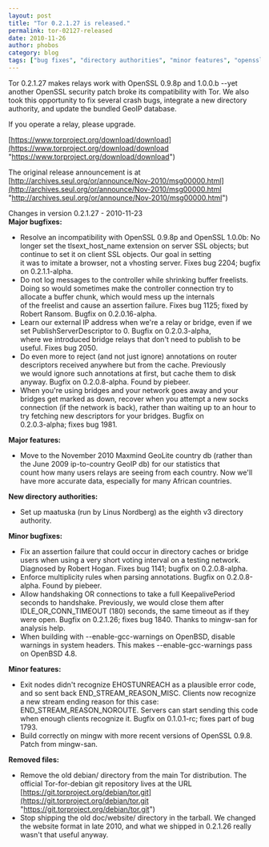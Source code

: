 ```yaml
---
layout: post
title: "Tor 0.2.1.27 is released."
permalink: tor-02127-released
date: 2010-11-26
author: phobos
category: blog
tags: ["bug fixes", "directory authorities", "minor features", "openssl fixes", "stable release"]
---
```


Tor 0.2.1.27 makes relays work with OpenSSL 0.9.8p and 1.0.0.b --yet another OpenSSL security patch broke its compatibility with Tor. We also took this opportunity to fix several crash bugs, integrate a new directory authority, and update the bundled GeoIP database.

If you operate a relay, please upgrade.

[https://www.torproject.org/download/download](https://www.torproject.org/download/download "https://www.torproject.org/download/download")

The original release announcement is at  
 [http://archives.seul.org/or/announce/Nov-2010/msg00000.html](http://archives.seul.org/or/announce/Nov-2010/msg00000.html "http://archives.seul.org/or/announce/Nov-2010/msg00000.html")

Changes in version 0.2.1.27 - 2010-11-23  
**Major bugfixes:**

- Resolve an incompatibility with OpenSSL 0.9.8p and OpenSSL 1.0.0b: No longer set the tlsext\_host\_name extension on server SSL objects; but continue to set it on client SSL objects. Our goal in setting  
it was to imitate a browser, not a vhosting server. Fixes bug 2204; bugfix on 0.2.1.1-alpha.
- Do not log messages to the controller while shrinking buffer freelists. Doing so would sometimes make the controller connection try to allocate a buffer chunk, which would mess up the internals  
 of the freelist and cause an assertion failure. Fixes bug 1125; fixed by Robert Ransom. Bugfix on 0.2.0.16-alpha.
- Learn our external IP address when we're a relay or bridge, even if we set PublishServerDescriptor to 0. Bugfix on 0.2.0.3-alpha,  
 where we introduced bridge relays that don't need to publish to be useful. Fixes bug 2050.
- Do even more to reject (and not just ignore) annotations on router descriptors received anywhere but from the cache. Previously  
 we would ignore such annotations at first, but cache them to disk anyway. Bugfix on 0.2.0.8-alpha. Found by piebeer.
- When you're using bridges and your network goes away and your bridges get marked as down, recover when you attempt a new socks  
connection (if the network is back), rather than waiting up to an hour to try fetching new descriptors for your bridges. Bugfix on  
 0.2.0.3-alpha; fixes bug 1981.

**Major features:**

- Move to the November 2010 Maxmind GeoLite country db (rather than the June 2009 ip-to-country GeoIP db) for our statistics that  
count how many users relays are seeing from each country. Now we'll have more accurate data, especially for many African countries.

**New directory authorities:**

- Set up maatuska (run by Linus Nordberg) as the eighth v3 directory authority.

**Minor bugfixes:**

- Fix an assertion failure that could occur in directory caches or bridge users when using a very short voting interval on a testing network. Diagnosed by Robert Hogan. Fixes bug 1141; bugfix on 0.2.0.8-alpha.
- Enforce multiplicity rules when parsing annotations. Bugfix on 0.2.0.8-alpha. Found by piebeer.
- Allow handshaking OR connections to take a full KeepalivePeriod seconds to handshake. Previously, we would close them after IDLE\_OR\_CONN\_TIMEOUT (180) seconds, the same timeout as if they were open. Bugfix on 0.2.1.26; fixes bug 1840. Thanks to mingw-san for analysis help.
- When building with --enable-gcc-warnings on OpenBSD, disable warnings in system headers. This makes --enable-gcc-warnings pass on OpenBSD 4.8.

**Minor features:**

- Exit nodes didn't recognize EHOSTUNREACH as a plausible error code, and so sent back END\_STREAM\_REASON\_MISC. Clients now recognize a new stream ending reason for this case: END\_STREAM\_REASON\_NOROUTE. Servers can start sending this code when enough clients recognize it. Bugfix on 0.1.0.1-rc; fixes part of bug 1793.
- Build correctly on mingw with more recent versions of OpenSSL 0.9.8. Patch from mingw-san.

**Removed files:**

- Remove the old debian/ directory from the main Tor distribution. The official Tor-for-debian git repository lives at the URL [https://git.torproject.org/debian/tor.git](https://git.torproject.org/debian/tor.git "https://git.torproject.org/debian/tor.git")
- Stop shipping the old doc/website/ directory in the tarball. We changed the website format in late 2010, and what we shipped in 0.2.1.26 really wasn't that useful anyway.

